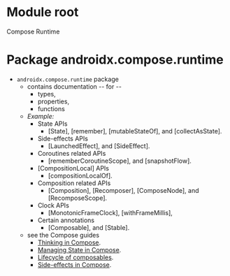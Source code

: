 # Module root

Compose Runtime

# Package androidx.compose.runtime

* `androidx.compose.runtime` package
  * contains documentation -- for --
    * types,
    * properties,
    * functions
  * _Example:_
    * State APIs
      * [State], [remember], [mutableStateOf], and [collectAsState].
    * Side-effects APIs
      * [LaunchedEffect], and [SideEffect].
    * Coroutines related APIs
      * [rememberCoroutineScope], and [snapshotFlow].
    * [CompositionLocal] APIs
      * [compositionLocalOf].
    * Composition related APIs
      * [Composition], [Recomposer], [ComposeNode], and [RecomposeScope].
    * Clock APIs
      * [MonotonicFrameClock], [withFrameMillis],
    * Certain annotations
      * [Composable], and [Stable].
  * see the Compose guides
    * <a href="https://developer.android.com/jetpack/compose/mental-model" class="external" target="_blank">Thinking in Compose</a>.
    * <a href="https://developer.android.com/jetpack/compose/state" class="external" target="_blank">Managing State in Compose</a>.
    * <a href="https://developer.android.com/jetpack/compose/lifecycle" class="external" target="_blank">Lifecycle of composables</a>.
    * <a href="https://developer.android.com/jetpack/compose/side-effects" class="external" target="_blank">Side-effects in Compose</a>.
